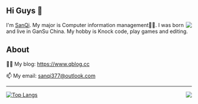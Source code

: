 ## Hi Guys 👋

<img align="right" src="https://count.getloli.com/get/@:sanqi377?theme=moebooru">I'm [SanQi](https://www.qblog.cc). My major is Computer information management👨‍💻. I was born and live in GanSu China. My hobby is Knock code, play games and editing.


## About

👨‍💻 My blog: https://www.qblog.cc

📫 My email: sanqi377@outlook.com

----

[![Top Langs](https://github-readme-stats.vercel.app/api/top-langs/?username=sanqi377)](https://github.com/sanqi377/)
<img align="right" src="https://github-readme-stats-hassan.vercel.app/api?username=sanqi377&theme=default_repocard&show_icons=true&count_private=true">

